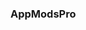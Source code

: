 ### AppModsPro 

<!--
**Gustavo112603/Gustavo112603** is a ✨ _special_ ✨ repository because its `README.md` (this file) appears on your GitHub profile.

Here are some ideas to get you started:

 ### Check out our Apps [Site](https://github.com/Gustavo112603/seal/releases/tag/AppModsPro)
- 
- 
- 
- 
- 
- 
- 
-->

